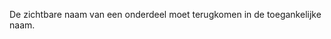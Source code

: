 <!-- @license CC0-1.0 -->

De zichtbare naam van een onderdeel moet terugkomen in de toegankelijke naam.
